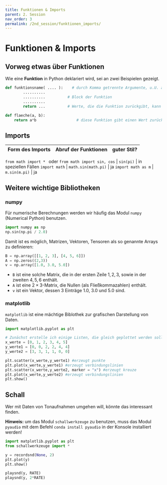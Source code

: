 ```yaml
---
title: Funktionen & Imports 
parent: 2. Session
nav_order: 3
permalink: /2nd_session/funktionen_imports/
---
```

# Funktionen & Imports

## Vorweg etwas über Funktionen

Wie eine  **Funktion** in Python deklariert wird, sei an zwei Beispielen gezeigt.

```python
def funktionsname( .... ):    # durch Komma getrennte Argumente, u.U. auch kein Argument
        ..........
        ..........          # Block der Funktion
        ..........
        return ...          # Werte, die die Funktion zurückgibt, kann entfallen
```

```python
def flaeche(a, b):
    return a*b                  # diese Funktion gibt einen Wert zurück
```


## Imports


Form des Imports | Abruf der Funktionen | guter Stil?
--- | --- | ---
`from math import * ` oder
`from math import sin, cos` | `sin(pi)` | in speziellen Fällen
`import math` | `math.sin(math.pi)` | ja
`import math as m` | `m.sin(m.pi)` | ja



## Weitere wichtige Bibliotheken

### numpy

Für numerische Berechnungen werden wir häufig das Modul `numpy` (Numerical Python)  benutzen.


```python
import numpy as np
np.sin(np.pi / 2.0)
```

Damit ist es möglich, Matrizen, Vektoren, Tensoren als so genannte Arrays zu definieren:


```python
B = np.array([[1, 2, 3], [4, 5, 6]])
A = np.zeros((2,3))
v = np.array([1.0, 3.0, 5.0])
```

* `B` ist eine solche Matrix, die in der ersten Zeile $1,2,3$, sowie in der zweiten $4,5,6$ enthält.
* `A` ist eine $2\times 3$-Matrix, die Nullen (als Fließkommazahlen) enthält.
* `v` ist ein Vektor, dessen 3 Einträge 1.0, 3.0 und 5.0 sind.

### matplotlib

`matplotlib` ist eine mächtige Biblothek zur grafischen Darstellung von Daten.


```python
import matplotlib.pyplot as plt

# Zunächst erstelle ich einige Listen, die gleich geplottet werden sollen.
x_werte = [0, 1, 2, 3, 4, 5]
y_werte1 = [0, 0, 2, 2, 4, 4]
y_werte2 = [3, 3, 1, 1, 0, 0]

plt.scatter(x_werte,y_werte1) #erzeugt punkte
plt.plot(x_werte,y_werte1) #erzeugt verbindungslinien
plt.scatter(x_werte,y_werte2, marker = "x") #erzeugt kreuze
plt.plot(x_werte,y_werte2) #erzeugt verbindungslinien
plt.show()
```

## Schall

Wer mit Daten von Tonaufnahmen umgehen will, könnte das interessant finden.

**Hinweis:** um das Modul `schallwerkzeuge` zu benutzen, muss das Modul `pyaudio` mit dem Befehl `conda install pyaudio` in der Konsole installiert werden!

```python
import matplotlib.pyplot as plt
from schallwerkzeuge import *

y = recordsnd(None, 2)
plt.plot(y)
plt.show()

playsnd(y, RATE)
playsnd(y, 2*RATE)
```
